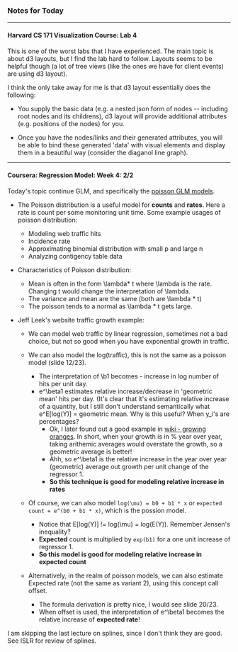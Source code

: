 ### Notes for Today

---
#### Harvard CS 171 Visualization Course: Lab 4

This is one of the worst labs that I have experienced. The main topic is about d3 layouts, but I find the lab hard to follow. Layouts seems to be helpful though (a lot of tree views (like the ones we have for client events) are using d3 layout).

I think the only take away for me is that d3 layout essentially does the following:

* You supply the basic data (e.g. a nested json form of nodes -- including root nodes and its childrens), d3 layout will provide additional attributes (e.g. positions of the nodes) for you.

* Once you have the nodes/links and their generated attributes, you will be able to bind these generated 'data' with visual elements and display them in a beautiful way (consider the diaganol line graph).


---
#### Coursera: Regression Model: Week 4: 2/2

Today's topic continue GLM, and specifically the [poisson GLM models]. 

* The Poisson distribution is a useful model for **counts** and **rates**. Here a rate is count per some monitoring unit time. Some example usages of poisson distribution:

	* Modeling web traffic hits
	* Incidence rate
	* Approximating binomial distribution with small p and large n
	* Analyzing contigency table data

* Characteristics of Poisson distribution:

	* Mean is often in the form \lambda* t where \lambda is the rate. Changing t would change the interpretation of \lambda.
	* The variance and mean are the same (both are \lambda * t)
	* The poisson tends to a normal as \lambda * t gets large.

* Jeff Leek's website traffic growth example:

	* We can model web traffic by linear regression, sometimes not a bad choice, but not so good when you have exponential growth in traffic.
	
	* We can also model the log(traffic), this is not the same as a poisson model (slide 12/23). 
		* The interpretation of \b1 becomes - increase in log number of hits per unit day.
		* e^\beta1 estimates relative increase/decrease in 'geometric mean' hits per day. (It's clear that it's estimating relative increase of a quantity, but I still don't understand semantically what e^E[log(Y)] = geometric mean. Why is this useful? When y_i's are percentages? 
			* Ok, I later found out a good example in [wiki - growing oranges]. In short, when your growth is in % year over year, taking arithemic averages would overstate the growth, so a geometric average is better!
			* Ahh, so e^\beta1 is the relative increase in the year over year (geometric) average out growth per unit change of the regressor 1.
			* **So this technique is good for modeling relative increase in rates**
	
	* Of course, we can also model `log(\mu) = b0 + b1 * x` or `expected count = e^(b0 + b1 * x)`, which is the possion model.
		* Notice that E[log(Y)] != log(\mu) = log(E(Y)). Remember Jensen's inequality?
		* **Expected** count is multiplied by `exp(b1)` for a one unit increase of regressor 1.
		* **So this model is good for modeling relative increase in expected count**

	* Alternatively, in the realm of poisson models, we can also estimate Expected rate (not the same as variant 2), using this concept call offset.
		* The formula derivation is pretty nice, I would see slide 20/23.
		* When offset is used, the interpretation of e^\beta1 becomes the relative increase of **expected rate**!

I am skipping the last lecture on splines, since I don't think they are good. See ISLR for review of splines.	

[poisson GLM models]: http://bcaffo.github.io/courses/07_RegressionModels/03_03_countOutcomes/#1
[wiki - growing oranges]: http://en.wikipedia.org/wiki/Geometric_mean
